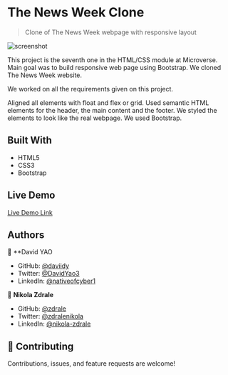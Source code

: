 # The News Week Clone

> Clone of The News Week webpage with responsive layout

![screenshot](assets/images/screenshot.png)

This project is the seventh one in the HTML/CSS module at Microverse. Main goal was to build responsive web page using Bootstrap. We cloned The News Week website.

We worked on all the requirements given on this project.

Aligned all elements with float and flex or grid.
Used semantic HTML elements for the header, the main content and the footer.
We styled the elements to look like the real webpage.
We used Bootstrap.
## Built With

- HTML5
- CSS3
- Bootstrap
## Live Demo

[Live Demo Link](https://raw.githack.com/daviidy/news-week-clone/feature-branch/index.html)

## Authors

👤 **David YAO

- GitHub: [@daviidy](https://github.com/daviidy)
- Twitter: [@DavidYao3](https://twitter.com/DavidYao3)
- LinkedIn: [@nativeofcyber1](https://twitter.com/nativeofcyber1)

👤 **Nikola Zdrale**

- GitHub: [@zdrale](https://github.com/zdrale)
- Twitter: [@zdralenikola](https://twitter.com/zdralenikola)
- LinkedIn: [@nikola-zdrale](https://www.linkedin.com/in/nikola-zdrale/)

## 🤝 Contributing

Contributions, issues, and feature requests are welcome!
